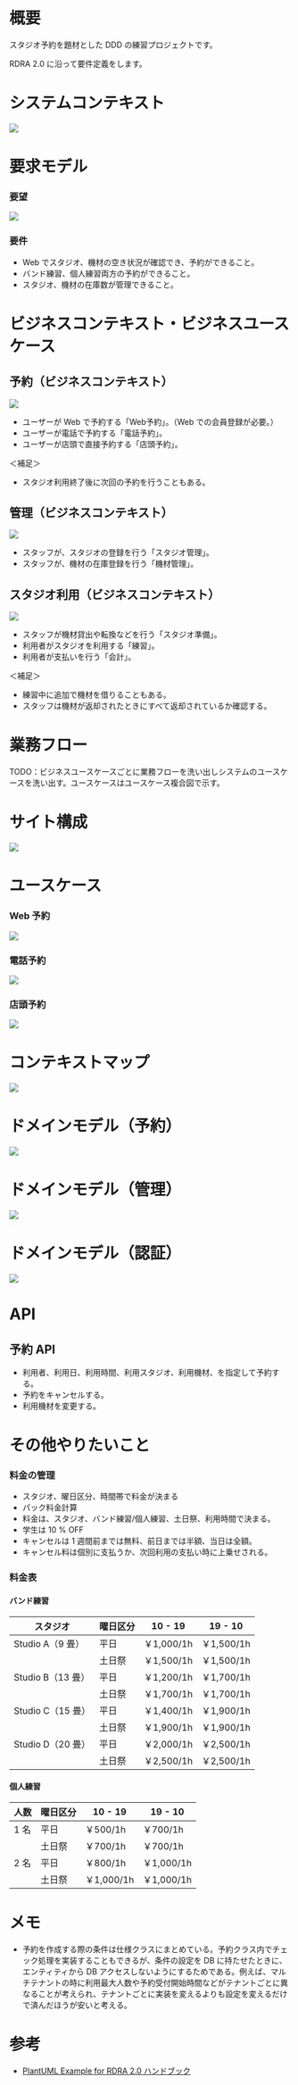 # 概要
スタジオ予約を題材とした DDD の練習プロジェクトです。

RDRA 2.0 に沿って要件定義をします。

# システムコンテキスト
![](./modeling/01_SystemContext/SystemContext.png)

# 要求モデル
### 要望
![](./modeling/02_RequirementModel/RequirementModel.png)

### 要件
* Web でスタジオ、機材の空き状況が確認でき、予約ができること。
* バンド練習、個人練習両方の予約ができること。
* スタジオ、機材の在庫数が管理できること。

# ビジネスコンテキスト・ビジネスユースケース
## 予約（ビジネスコンテキスト）
![](./modeling/04_BusinessUsecase_予約/BusinessUsecase.png)
* ユーザーが Web で予約する「Web予約」。（Web での会員登録が必要。）
* ユーザーが電話で予約する「電話予約」。
* ユーザーが店頭で直接予約する「店頭予約」。

＜補足＞
* スタジオ利用終了後に次回の予約を行うこともある。

## 管理（ビジネスコンテキスト）
![](./modeling/04_BusinessUsecase_スタジオ管理/BusinessUsecase.png)
* スタッフが、スタジオの登録を行う「スタジオ管理」。
* スタッフが、機材の在庫登録を行う「機材管理」。

## スタジオ利用（ビジネスコンテキスト）
![](./modeling/04_BusinessUsecase_スタジオ利用/BusinessUsecase.png)
* スタッフが機材貸出や転換などを行う「スタジオ準備」。
* 利用者がスタジオを利用する「練習」。
* 利用者が支払いを行う「会計」。

＜補足＞
* 練習中に追加で機材を借りることもある。
* スタッフは機材が返却されたときにすべて返却されているか確認する。

# 業務フロー
TODO：ビジネスユースケースごとに業務フローを洗い出しシステムのユースケースを洗い出す。ユースケースはユースケース複合図で示す。

# サイト構成
![](./modeling/SiteStructure/SiteStructure.png)

# ユースケース
### Web 予約
![](./modeling/05_Usecase_Web予約/Usecase.png)

### 電話予約
![](./modeling/05_Usecase_電話予約/Usecase.png)

### 店頭予約
![](./modeling/05_Usecase_店頭予約/Usecase.png)

# コンテキストマップ
![](./modeling/06_ContextMap/ContextMap.png)

# ドメインモデル（予約）
![](./modeling/07_DomainModel_予約/DomainModel.png)

# ドメインモデル（管理）
![](./modeling/07_DomainModel_管理/DomainModel.png)

# ドメインモデル（認証）
![](./modeling/07_DomainModel_認証/DomainModel.png)

# API
## 予約 API
* 利用者、利用日、利用時間、利用スタジオ、利用機材、を指定して予約する。
* 予約をキャンセルする。
* 利用機材を変更する。

# その他やりたいこと
### 料金の管理
* スタジオ、曜日区分、時間帯で料金が決まる
* パック料金計算
* 料金は、スタジオ、バンド練習/個人練習、土日祭、利用時間で決まる。
* 学生は 10 % OFF
* キャンセルは 1 週間前までは無料、前日までは半額、当日は全額。
* キャンセル料は個別に支払うか、次回利用の支払い時に上乗せされる。

### 料金表
#### バンド練習
|スタジオ|曜日区分|10 - 19|19 - 10|
|---|---|---|---|
|Studio A（9 畳）|平日|￥1,000/1h|￥1,500/1h|
||土日祭|￥1,500/1h|￥1,500/1h|
|Studio B（13 畳）|平日|￥1,200/1h|￥1,700/1h|
||土日祭|￥1,700/1h|￥1,700/1h|
|Studio C（15 畳）|平日|￥1,400/1h|￥1,900/1h|
||土日祭|￥1,900/1h|￥1,900/1h|
|Studio D（20 畳）|平日|￥2,000/1h|￥2,500/1h|
||土日祭|￥2,500/1h|￥2,500/1h|

#### 個人練習
|人数|曜日区分|10 - 19|19 - 10|
|---|---|---|---|
|1 名|平日|￥500/1h|￥700/1h|
||土日祭|￥700/1h|￥700/1h|
|2 名|平日|￥800/1h|￥1,000/1h|
||土日祭|￥1,000/1h|￥1,000/1h|

# メモ
* 予約を作成する際の条件は仕様クラスにまとめている。予約クラス内でチェック処理を実装することもできるが、条件の設定を DB に持たせたときに、エンティティから DB アクセスしないようにするためである。例えば、マルチテナントの時に利用最大人数や予約受付開始時間などがテナントごとに異なることが考えられ、テナントごとに実装を変えるよりも設定を変えるだけで済んだほうが安いと考える。

# 参考
* [PlantUML Example for RDRA 2.0 ハンドブック](https://qiita.com/ogomr/items/97058a87337eaa2ba21a)